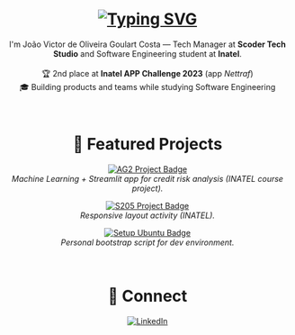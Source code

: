 <h1 align="center">
  <a href="https://git.io/typing-svg">
    <img src="https://readme-typing-svg.herokuapp.com?font=Fira+Code&size=31&pause=1000&width=600&lines=Hi!+I'm+JoaoGoulartt%F0%9F%91%8B;Tech+Lead+%7C+Android+%26+Web;Software+Engineering+student+%40+Inatel" alt="Typing SVG" />
  </a>
</h1>

<p align="center">
  I'm João Victor de Oliveira Goulart Costa — Tech Manager at <b>Scoder Tech Studio</b> and Software Engineering student at <b>Inatel</b>.
  <br/><br/>
  🏆 2nd place at <b>Inatel APP Challenge 2023</b> (app <i>Nettraf</i>)<br/>
  🎓 Building products and teams while studying Software Engineering
</p>

<br/>

<h1 align="center">🚀 Featured Projects</h1>

<p align="center">
  <a href="https://github.com/joaogoulartt/ag2">
    <img src="https://img.shields.io/badge/AG2%20-%20Credit%20Risk%20Analysis-Python%2FStreamlit%2FMySQL-orange?style=for-the-badge" alt="AG2 Project Badge" />
  </a>
  <br/>
  <i>Machine Learning + Streamlit app for credit risk analysis (INATEL course project).</i>
</p>

<p align="center">
  <a href="https://github.com/joaogoulartt/S205-grid-responsividade">
    <img src="https://img.shields.io/badge/S205%20-%20Grid%20%26%20Responsividade-Frontend-blue?style=for-the-badge" alt="S205 Project Badge" />
  </a>
  <br/>
  <i>Responsive layout activity (INATEL).</i>
</p>

<p align="center">
  <a href="https://github.com/joaogoulartt/setup-ubuntu">
    <img src="https://img.shields.io/badge/Setup%20Ubuntu-Shell-lightgrey?style=for-the-badge" alt="Setup Ubuntu Badge" />
  </a>
  <br/>
  <i>Personal bootstrap script for dev environment.</i>
</p>

<br/>

<h1 align="center">🔗 Connect</h1>
<p align="center">
  <a href="https://br.linkedin.com/in/joao-victor-goulart-costa">
    <img alt="LinkedIn" src="https://img.shields.io/badge/-LinkedIn-0A66C2?style=for-the-badge&logo=linkedin&logoColor=white" />
  </a>
</p>
